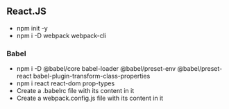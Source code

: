 ## React.JS 
- npm init -y 
- npm i -D webpack webpack-cli 

### Babel
- npm i -D @babel/core babel-loader @babel/preset-env @babel/preset-react babel-plugin-transform-class-properties
- npm i react react-dom prop-types
- Create a .babelrc file with its content in it
- Create a webpack.config.js file with its content in it